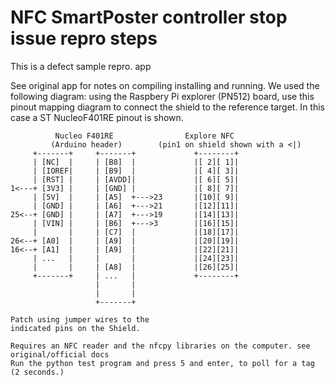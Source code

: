 # NFC SmartPoster controller stop issue repro steps

This is a defect sample repro. app

See original app for notes on compiling installing and running.
We used the following diagram: using the Raspbery Pi explorer (PN512) board, use this pinout mapping diagram to connect the shield to the reference target. In this case a ST NucleoF401RE pinout is shown.
```
          Nucleo F401RE                Explore NFC                 
         (Arduino header)        (pin1 on shield shown with a <|)
     +-------+     +-------+             +--------+                  
     | [NC]  |     | [B8]  |             |[ 2][ 1]|                  
     | [IOREF|     | [B9]  |             |[ 4][ 3]|                  
     | [RST] |     | [AVDD]|             |[ 6][ 5]|                  
1<---+ [3V3] |     | [GND] |             |[ 8][ 7]|                  
     | [5V]  |     | [A5]  +--->23       |[10][ 9]|                  
     | [GND] |     | [A6]  +--->21       |[12][11]|                  
25<--+ [GND] |     | [A7]  +--->19       |[14][13]|                  
     | [VIN] |     | [B6]  +--->3        |[16][15]|                  
     |       |     | [C7]  |             |[18][17]|                  
26<--+ [A0]  |     | [A9]  |             |[20][19]|                  
16<--+ [A1]  |     | [A9]  |             |[22][21]|                  
     | ...   |     |       |             |[24][23]|                  
     |       |     | [A8]  |             |[26][25]|                  
     +-------+     | ...   |             +--------+                  
                   |       |                               
                   |       |                               
                   +-------+                               
                                         
Patch using jumper wires to the             
indicated pins on the Shield.            

Requires an NFC reader and the nfcpy libraries on the computer. see original/official docs
Run the python test program and press 5 and enter, to poll for a tag (2 seconds.)